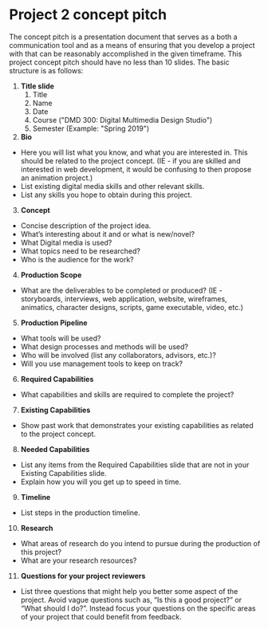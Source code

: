 # Project 2 concept pitch

The concept pitch is a presentation document that serves as a both a communication tool and as a means of ensuring that you develop a project with that can be reasonably accomplished in the given timeframe. This project concept pitch should have no less than 10 slides. The basic structure is as follows:

1. **Title slide**
   1. Title
   2. Name
   3. Date
   4. Course ("DMD 300: Digital Multimedia Design Studio")
   5. Semester (Example: "Spring 2019")
2. **Bio**
  - Here you will list what you know, and what you are interested in. This should be related to the project concept. \(IE - if you are skilled and interested in web development, it would be confusing to then propose an animation project.\)
  - List existing digital media skills and other relevant skills.
  - List any skills you hope to obtain during this project.
3. **Concept**
  - Concise description of the project idea.
  - What’s interesting about it and or what is new/novel?
  - What Digital media is used?
  - What topics need to be researched?
  - Who is the audience for the work?
4. **Production Scope**
  - What are the deliverables to be completed or produced? (IE - storyboards, interviews, web application, website, wireframes, animatics, character designs, scripts, game executable, video, etc.)
5. **Production Pipeline**
  - What tools will be used?
  - What design processes and methods will be used?
  - Who will be involved (list any collaborators, advisors, etc.)?
  - Will you use management tools to keep on track?
6. **Required Capabilities**
  - What capabilities and skills are required to complete the project?
7. **Existing Capabilities**
  - Show past work that demonstrates your existing capabilities as related to the project concept.
8. **Needed Capabilities**
  - List any items from the Required Capabilities slide that are not in your Existing Capabilities slide.
  - Explain how you will you get up to speed in time.
9. **Timeline**
  - List steps in the production timeline.
10. **Research**
  - What areas of research do you intend to pursue during the production of this project?
  - What are your research resources?
11. **Questions for your project reviewers**
  - List three questions that might help you better some aspect of the project. Avoid vague questions such as, “Is this a good project?” or “What should I do?”. Instead focus your questions on the specific areas of your project that could benefit from feedback. 







  



